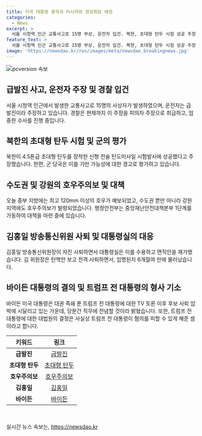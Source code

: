 ```yaml
---
title: 미국 대통령 중국과 러시아와 정상회담 예정
categories:
  - News
excerpt: >
  서울 시청역 인근 교통사고로 15명 부상, 운전자 입건. 북한, 초대형 탄두 시험 성공 주장. 수도권·강원 호우주의보, 중부 최고 120㎜ 예보. 김홍일 방통위원장 자진 사퇴. 바이든 대선 완주 의지, 트럼프 대법원 판결. #급발진 #초대형탄두 #호우주의보 #김홍일 #자진사퇴 #바이든 #대선완주
feature_text: >
  서울 시청역 인근 교통사고로 15명 부상, 운전자 입건. 북한, 초대형 탄두 시험 성공 주장. 수도권·강원 호우주의보, 중부 최고 120㎜ 예보. 김홍일 방통위원장 자진 사퇴. 바이든 대선 완주 의지, 트럼프 대법원 판결. #급발진 #초대형탄두 #호우주의보 #김홍일 #자진사퇴 #바이든 #대선완주
image: 'https://newsdao.kr/res/images/meta/newsdao_breakingnews.jpg'
---
```


<p><img src="https://newsdao.kr/res/images/meta/newsdao_breakingnews.jpg" alt="pcversion 속보" /></p>

<h2 data-ke-size="size26">급발진 사고, 운전자 주장 및 경찰 입건</h2>

<p data-ke-size="size16">서울 시청역 인근에서 발생한 교통사고로 15명의 사상자가 발생하였으며, 운전자는 급발진이라 주장하고 있습니다. 경찰은 현재까지 이 주장을 피의자 주장으로 취급하고, 엄중한 수사를 진행 중입니다.</p>

<h2 data-ke-size="size26">북한의 초대형 탄두 시험 및 군의 평가</h2>

<p data-ke-size="size16">북한이 4.5톤급 초대형 탄두를 장착한 신형 전술 탄도미사일 시험발사에 성공했다고 주장했습니다. 한편, 군 당국은 이를 기만 가능성에 대한 경고로 평가하고 있습니다.</p>

<h2 data-ke-size="size26">수도권 및 강원의 호우주의보 및 대책</h2>

<p data-ke-size="size16">오늘 중부 지방에는 최고 120mm 이상의 호우가 예보되었고, 수도권 뿐만 아니라 강원 지역에도 호우주의보가 발령되었습니다. 행정안전부는 중앙재난안전대책본부 1단계를 가동하여 대책을 마련 중에 있습니다.</p>

<h2 data-ke-size="size26">김홍일 방송통신위원 사퇴 및 대통령실의 대응</h2>

<p data-ke-size="size16">김홍일 방송통신위원장이 자진 사퇴하면서 대통령실은 이를 수용하고 면직안을 재가했습니다. 김 위원장은 탄핵안 보고 전격 사퇴하면서, 임명된지 6개월여 만에 물러났습니다.</p>

<h2 data-ke-size="size26">바이든 대통령의 결의 및 트럼프 전 대통령의 형사 기소</h2>

<p data-ke-size="size16">바이든 미국 대통령은 대권 족쇄 푼 트럼프 전 대통령에 대한 TV 토론 이후 후보 사퇴 압박에 시달리고 있는 가운데, 당분간 직무에 전념할 것이라 밝혔습니다. 또한, 트럼프 전 대통령에 대한 대법원의 결정은 사실상 트럼프 전 대통령이 혐의를 피할 수 있게 해준 셈이라고 합니다.</p>

<table>
    <thead>
        <tr>
            <th><b>키워드</b></th>
            <th><b>링크</b></th>
        </tr>
    </thead>
    <tbody>
        <tr>
            <td style="text-align: center; height: 17px;"><b>급발진</b></td>
            <td style="text-align: center; height: 17px;"><a href="링크">급발진</a></td>
        </tr>
        <tr>
            <td style="text-align: center; height: 17px;"><b>초대형 탄두</b></td>
            <td style="text-align: center; height: 17px;"><a href="링크">초대형 탄두</a></td>
        </tr>
        <tr>
            <td style="text-align: center; height: 17px;"><b>호우주의보</b></td>
            <td style="text-align: center; height: 17px;"><a href="링크">호우주의보</a></td>
        </tr>
        <tr>
            <td style="text-align: center; height: 17px;"><b>김홍일</b></td>
            <td style="text-align: center; height: 17px;"><a href="링크">김홍일</a></td>
        </tr>
        <tr>
            <td style="text-align: center; height: 17px;"><b>바이든</b></td>
            <td style="text-align: center; height: 17px;"><a href="링크">바이든</a></td>
        </tr>
    </tbody>
</table>

<p data-ke-size="size16">&nbsp;</p>
실시간 뉴스 속보는, <a href="https://newsdao.kr" rel="dofollow">https://newsdao.kr</a>


